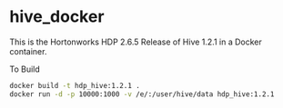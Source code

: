 # hive_docker
This is the Hortonworks HDP 2.6.5 Release of Hive 1.2.1 in a Docker container.

To Build
```sh
docker build -t hdp_hive:1.2.1 .
docker run -d -p 10000:1000 -v /e/:/user/hive/data hdp_hive:1.2.1
```
